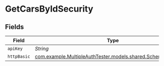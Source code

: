 # GetCarsByIdSecurity


## Fields

| Field                                                                                                  | Type                                                                                                   | Required                                                                                               | Description                                                                                            | Example                                                                                                |
| ------------------------------------------------------------------------------------------------------ | ------------------------------------------------------------------------------------------------------ | ------------------------------------------------------------------------------------------------------ | ------------------------------------------------------------------------------------------------------ | ------------------------------------------------------------------------------------------------------ |
| `apiKey`                                                                                               | *String*                                                                                               | :heavy_minus_sign:                                                                                     | N/A                                                                                                    |                                                                                                        |
| `httpBasic`                                                                                            | [com.example.MultipleAuthTester.models.shared.SchemeHTTPBasic](../../models/shared/SchemeHTTPBasic.md) | :heavy_minus_sign:                                                                                     | N/A                                                                                                    |                                                                                                        |